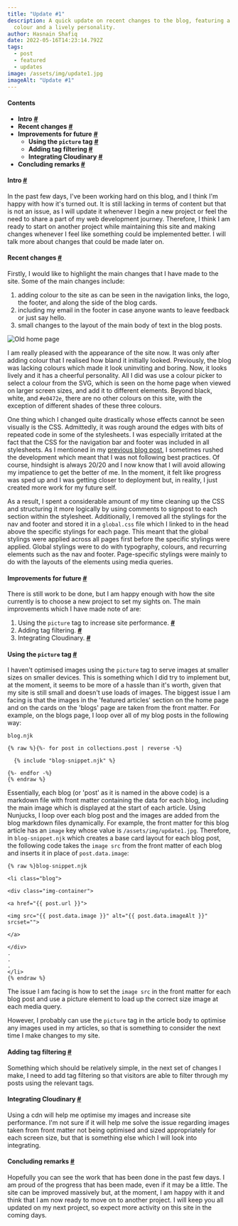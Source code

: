 ```yaml
---
title: "Update #1"
description: A quick update on recent changes to the blog, featuring a splash of
  colour and a lively personality.
author: Hasnain Shafiq
date: 2022-05-16T14:23:14.792Z
tags:
  - post
  - featured
  - updates
image: /assets/img/update1.jpg
imageAlt: "Update #1"
---
```

#### **Contents**

* **Intro** **<a href="#intro"> # </a>**
* **Recent changes** **<a href="#changes"> # </a>**
* **Improvements for future** **<a href="#improvements"> # </a>**
  * **Using the `picture` tag** **<a href="#picture"> #</a>**
  * **Adding tag filtering <a href="#tags"> # </a>**
  * **Integrating Cloudinary** **<a href="#cloudinary"> # </a>**
* **Concluding remarks <a href="#conclusion"> # </a>**

#### **Intro** <a href="#intro" id="intro"> # </a>

In the past few days, I've been working hard on this blog, and I think I'm happy with how it's turned out. It is still lacking in terms of content but that is not an issue, as I will update it whenever I begin a new project or feel the need to share a part of my web development journey. Therefore, I think I am ready to start on another project while maintaining this site and making changes whenever I feel like something could be implemented better. I will talk more about changes that could be made later on. 

#### **Recent changes** <a href="#changes" id="changes"> # </a>

Firstly, I would like to highlight the main changes that I have made to the site. Some of the main changes include:

1. adding colour to the site as can be seen in the navigation links, the logo, the footer, and along the side of the blog cards.
2. including my email in the footer in case anyone wants to leave feedback or just say hello.
3. small changes to the layout of the main body of text in the blog posts.

<img src="/assets/img/old-blogs.jpg" alt="Old home page" title="The old blog page was dull and lacked personality."/>


I am really pleased with the appearance of the site now. It was only after adding colour that I realised how bland it initially looked. Previously, the blog was lacking colours which made it look uninviting and boring. Now, it looks lively and it has a cheerful personality. All I did was use a colour picker to select a colour from the SVG, which is seen on the home page when viewed on larger screen sizes, and add it to different elements. Beyond black, white, and `#e0472e`, there are no other colours on this site, with the exception of different shades of these three colours. 

One thing which I changed quite drastically whose effects cannot be seen visually is the CSS. Admittedly, it was rough around the edges with bits of repeated code in some of the stylesheets. I was especially irritated at the fact that the CSS for the navigation bar and footer was included in all stylesheets. As I mentioned in my [previous blog post](https://hasnain-shafiq.netlify.app/blog/2022-05-11-building-my-blog/), I sometimes rushed the development which meant that I was not following best practices. Of course, hindsight is always 20/20 and I now know that I will avoid allowing my impatience to get the better of me. In the moment, it felt like progress was sped up and I was getting closer to deployment but, in reality, I just created more work for my future self.  

As a result, I spent a considerable amount of my time cleaning up the CSS and structuring it more logically by using comments to signpost to each section within the stylesheet. Additionally, I removed all the stylings for the nav and footer and stored it in a `global.css` file which I linked to in the head above the specific stylings for each page. This meant that the global stylings were applied across all pages first before the specific stylings were applied. Global stylings were to do with typography, colours, and recurring elements such as the nav and footer. Page-specific stylings were mainly to do with the layouts of the elements using media queries.  

#### **Improvements for future** <a href="#improvements" id="improvements"> # </a>

There is still work to be done, but I am happy enough with how the site currently is to choose a new project to set my sights on. The main improvements which I have made note of are:

1. Using the `picture` tag to increase site performance. **<a href="#picture"> #</a>**
2. Adding tag filtering. **<a href="#tags"> # </a>**
3. Integrating Cloudinary. **<a href="#cloudinary"> # </a>**

#### **Using the `picture` tag** <a href="#picture" id="picture"> # </a>

I haven't optimised images using the `picture` tag to serve images at smaller sizes on smaller devices. This is something which I did try to implement but, at the moment, it seems to be more of a hassle than it's worth, given that my site is still small and doesn't use loads of images. The biggest issue I am facing is that the images in the 'featured articles' section on the home page and on the cards on the 'blogs' page are taken from the front matter. For example, on the blogs page, I loop over all of my blog posts in the following way: 

<pre><code><span>blog.njk</span>

{% raw %}{%- for post in collections.post | reverse -%}

  {% include "blog-snippet.njk" %}

{%- endfor -%} 
{% endraw %}</code></pre>

Essentially, each blog (or 'post' as it is named in the above code) is a markdown file with front matter containing the data for each blog, including the main image which is displayed at the start of each article. Using Nunjucks, I loop over each blog post and the images are added from the blog markdown files dynamically. For example, the front matter for this blog article has an `image` key whose value is `/assets/img/update1.jpg`. Therefore, in `blog-snippet.njk` which creates a base card layout for each blog post, the following code takes the `image src` from the front matter of each blog and inserts it in place of `post.data.image`: 

<pre><code>{% raw %}<span>blog-snippet.njk</span>

&lt;li class="blog"&gt;

&lt;div class="img-container"&gt;

&lt;a href="{{ post.url }}"&gt;

&lt;img src="{{ post.data.image }}" alt="{{ post.data.imageAlt }}" srcset=""&gt;

&lt;/a&gt;

&lt;/div&gt;
.
.
.
&lt;/li&gt;
{% endraw %}</code></pre>

 The issue I am facing is how to set the `image src` in the front matter for each blog post and use a picture element to load up the correct size image at each media query. 

However, I probably can use the `picture` tag in the article body to optimise any images used in my articles, so that is something to consider the next time I make changes to my site. 

#### **Adding tag filtering** <a href="#tags" id="tags"> # </a>

Something which should be relatively simple, in the next set of changes I make, I need to add tag filtering so that visitors are able to filter through my posts using the relevant tags.

#### **Integrating Cloudinary** <a href="#cloudinary" id="cloudinary"> # </a>

Using a cdn will help me optimise my images and increase site performance. I'm not sure if it will help me solve the issue regarding images taken from front matter not being optimised and sized appropriately for each screen size, but that is something else which I will look into integrating. 

#### **Concluding remarks** <a href="#conclusion" id="conclusion"> # </a>

Hopefully you can see the work that has been done in the past few days. I am proud of the progress that has been made, even if it may be a little. The site can be improved massively but, at the moment, I am happy with it and think that I am now ready to move on to another project. I will keep you all updated on my next project, so expect more activity on this site in the coming days.